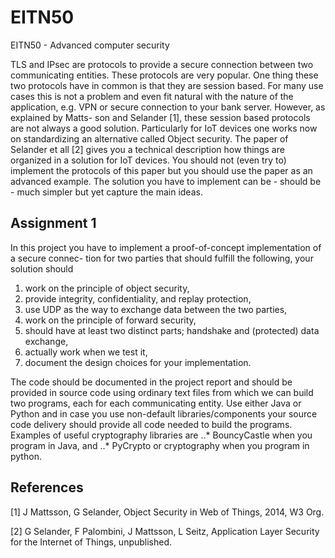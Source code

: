 # EITN50
EITN50 - Advanced computer security

TLS and IPsec are protocols to provide a secure connection between two communicating entities.
These protocols are very popular.  One thing these two protocols have in common is that they are
session based.  For many use cases this is not a problem and even fit natural with the nature of the
application, e.g.  VPN or secure connection to your bank server.  However, as explained by Matts-
son and Selander [1], these session based protocols are not always a good solution.  Particularly
for IoT devices one works now on standardizing an alternative called Object security.
The paper of Selander et all [2] gives you a technical description how things are organized in a
solution for IoT devices.  You should not (even try to) implement the protocols of this paper but
you should use the paper as an advanced example.  The solution you have to implement can be -
should be - much simpler but yet capture the main ideas.

## Assignment 1
In this project you have to implement a proof-of-concept implementation of a secure connec-
tion for two parties that should fulfill the following, your solution should
1.  work on the principle of object security,
2.  provide integrity, confidentiality, and replay protection,
3.  use UDP as the way to exchange data between the two parties,
4.  work on the principle of forward security,
5.  should have at least two distinct parts; handshake and (protected) data exchange,
6.  actually work when we test it,
7.  document the design choices for your implementation.

The code should be documented in the project report and should be provided in source code using
ordinary text files from which we can build two programs,  each for each communicating entity.
Use either Java or Python and in case you use non-default libraries/components your source code
delivery should provide all code needed to build the programs.
Examples of useful cryptography libraries are
..* BouncyCastle when you program in Java, and
..* PyCrypto or cryptography when you program in python.

## References
[1]  J Mattsson, G Selander, Object Security in Web of Things, 2014, W3 Org.

[2]  G Selander, F Palombini, J Mattsson, L Seitz, Application Layer Security for the Internet of
Things, unpublished.
